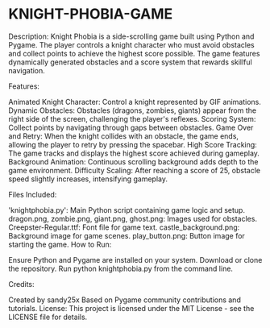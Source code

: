 # KNIGHT-PHOBIA-GAME

Description:
Knight Phobia is a side-scrolling game built using Python and Pygame. The player controls a knight character who must avoid obstacles and collect points to achieve the highest score possible. The game features dynamically generated obstacles and a score system that rewards skillful navigation.

Features:

Animated Knight Character: Control a knight represented by GIF animations.
Dynamic Obstacles: Obstacles (dragons, zombies, giants) appear from the right side of the screen, challenging the player's reflexes.
Scoring System: Collect points by navigating through gaps between obstacles.
Game Over and Retry: When the knight collides with an obstacle, the game ends, allowing the player to retry by pressing the spacebar.
High Score Tracking: The game tracks and displays the highest score achieved during gameplay.
Background Animation: Continuous scrolling background adds depth to the game environment.
Difficulty Scaling: After reaching a score of 25, obstacle speed slightly increases, intensifying gameplay.

Files Included:

'knightphobia.py': Main Python script containing game logic and setup.
dragon.png, zombie.png, giant.png, ghost.png: Images used for obstacles.
Creepster-Regular.ttf: Font file for game text.
castle_background.png: Background image for game scenes.
play_button.png: Button image for starting the game.
How to Run:

Ensure Python and Pygame are installed on your system.
Download or clone the repository.
Run python knightphobia.py from the command line.

Credits:

Created by sandy25x
Based on Pygame community contributions and tutorials.
License:
This project is licensed under the MIT License - see the LICENSE file for details.
